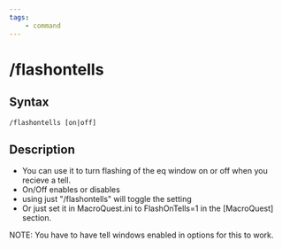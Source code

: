```yaml
---
tags:
    - command
---
```

# /flashontells

## Syntax
<!--cmd-syntax-start-->
```eqcommand
/flashontells [on|off]
```
<!--cmd-syntax-end-->

## Description
<!--cmd-desc-start-->
* You can use it to turn flashing of the eq window on or off when you recieve a tell.
* On/Off enables or disables
* using just "/flashontells" will toggle the setting
* Or just set it in MacroQuest.ini to FlashOnTells=1 in the [MacroQuest] section.

NOTE: You have to have tell windows enabled in options for this to work.
<!--cmd-desc-end-->
